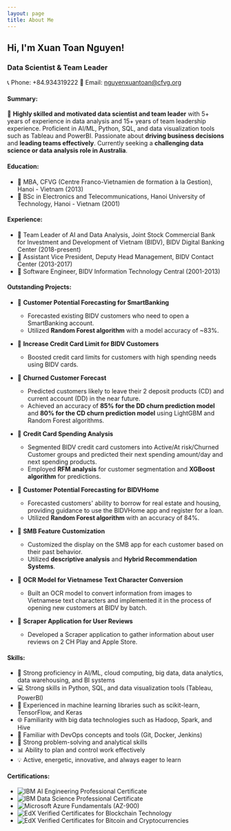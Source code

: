 ```yaml
---
layout: page
title: About Me
---
```


## Hi, I'm Xuan Toan Nguyen!

### Data Scientist & Team Leader
📞 Phone: +84.934319222
📧 Email: nguyenxuantoan@cfvg.org

#### Summary:
🚀 **Highly skilled and motivated data scientist and team leader** with 5+ years of experience in data analysis and 15+ years of team leadership experience. Proficient in AI/ML, Python, SQL, and data visualization tools such as Tableau and PowerBI. Passionate about **driving business decisions** and **leading teams effectively**. Currently seeking a **challenging data science or data analysis role in Australia**.

#### Education:
- 💼 MBA, CFVG (Centre Franco-Vietnamien de formation à la Gestion), Hanoi - Vietnam (2013)
- 💼 BSc in Electronics and Telecommunications, Hanoi University of Technology, Hanoi - Vietnam (2001)

#### Experience:
- 💼 Team Leader of AI and Data Analysis, Joint Stock Commercial Bank for Investment and Development of Vietnam (BIDV), BIDV Digital Banking Center (2018-present)
- 💼 Assistant Vice President, Deputy Head Management, BIDV Contact Center (2013-2017)
- 💼 Software Engineer, BIDV Information Technology Central (2001-2013)

#### Outstanding Projects:
- 🌟 **Customer Potential Forecasting for SmartBanking**
   - Forecasted existing BIDV customers who need to open a SmartBanking account.
   - Utilized **Random Forest algorithm** with a model accuracy of ~83%.

- 🌟 **Increase Credit Card Limit for BIDV Customers**
   - Boosted credit card limits for customers with high spending needs using BIDV cards.

- 🌟 **Churned Customer Forecast**
   - Predicted customers likely to leave their 2 deposit products (CD) and current account (DD) in the near future.
   - Achieved an accuracy of **85% for the DD churn prediction model** and **80% for the CD churn prediction model** using LightGBM and Random Forest algorithms.

- 🌟 **Credit Card Spending Analysis**
   - Segmented BIDV credit card customers into Active/At risk/Churned Customer groups and predicted their next spending amount/day and next spending products.
   - Employed **RFM analysis** for customer segmentation and **XGBoost algorithm** for predictions.

- 🌟 **Customer Potential Forecasting for BIDVHome**
   - Forecasted customers' ability to borrow for real estate and housing, providing guidance to use the BIDVHome app and register for a loan.
   - Utilized **Random Forest algorithm** with an accuracy of 84%.

- 🌟 **SMB Feature Customization**
   - Customized the display on the SMB app for each customer based on their past behavior.
   - Utilized **descriptive analysis** and **Hybrid Recommendation Systems**.

- 🌟 **OCR Model for Vietnamese Text Character Conversion**
   - Built an OCR model to convert information from images to Vietnamese text characters and implemented it in the process of opening new customers at BIDV by batch.

- 🌟 **Scraper Application for User Reviews**
   - Developed a Scraper application to gather information about user reviews on 2 CH Play and Apple Store.

#### Skills:
- 🔬 Strong proficiency in AI/ML, cloud computing, big data, data analytics, data warehousing, and BI systems
- 💻 Strong skills in Python, SQL, and data visualization tools (Tableau, PowerBI)
- 🤖 Experienced in machine learning libraries such as scikit-learn, TensorFlow, and Keras
- 🌐 Familiarity with big data technologies such as Hadoop, Spark, and Hive
- 🚀 Familiar with DevOps concepts and tools (Git, Docker, Jenkins)
- 🧠 Strong problem-solving and analytical skills
- 📊 Ability to plan and control work effectively
- 💡 Active, energetic, innovative, and always eager to learn

#### Certifications:
- ![IBM AI Engineering Professional Certificate](/assets/images/certifications/ibm-ai-engineering-certificate.png)
- ![IBM Data Science Professional Certificate](/assets/images/certifications/ibm-data-science-certificate.png)
- ![Microsoft Azure Fundamentals (AZ-900)](/assets/images/certifications/microsoft-azure-az-900-certificate.png)
- ![EdX Verified Certificates for Blockchain Technology](/assets/images/certifications/blockchain-technology-certificate.png)
- ![EdX Verified Certificates for Bitcoin and Cryptocurrencies](/assets/images/certifications/bitcoin-cryptocurrencies-certificate.png)
